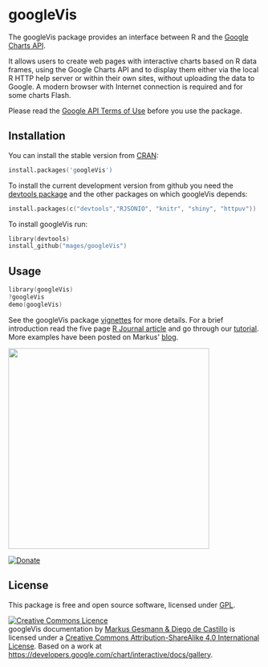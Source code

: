 # googleVis 

The googleVis package provides an interface between R and the [Google Charts API](https://developers.google.com/chart/interactive/docs/gallery). 

It allows users to create web pages with interactive charts based on R data frames, using the Google Charts API and to display them either via the local R HTTP help server or within their own
sites, without uploading the data to Google. A modern browser with Internet connection is required and for some charts Flash. 

Please read the [Google API Terms of Use](https://developers.google.com/terms/) before you use the package.

## Installation

You can install the stable version from
[CRAN](http://cran.r-project.org/package=googleVis):

```s
install.packages('googleVis')
```

To install the current development version from github you need the [devtools package](http://cran.r-project.org/web/packages/devtools/index.html) and the other packages on which googleVis depends:

```s
install.packages(c("devtools","RJSONIO", "knitr", "shiny", "httpuv"))
```

To install googleVis run:
<!--
Fix my broken path to pdflatex on R
```s
Sys.setenv(PATH=paste(Sys.getenv("PATH"),"/usr/texbin",sep=":"))
```
-->
```s
library(devtools)
install_github("mages/googleVis")
```

## Usage

```s
library(googleVis)
?googleVis
demo(googleVis)
```

See the googleVis package [vignettes](http://cran.r-project.org/web/packages/googleVis/) for more details. For a brief introduction read the five page [R Journal article](http://google-motion-charts-with-r.googlecode.com/files/RJournal_2011-2_Gesmann%2Bde%7ECastillo.pdf) and go through our [tutorial](http://decastillo.github.io/googleVis_Tutorial). More examples have been posted on Markus' [blog](http://lamages.blogspot.co.uk/search/label/googleVis).

[<img src="https://raw.github.com/mages/googleVis/master/vignettes/figures/googleVisTutorial2013.png" width=400/>](http://decastillo.github.io/googleVis_Tutorial)

[![Donate](https://www.paypal.com/en_GB/i/btn/btn_donate_LG.gif)](https://www.paypal.com/cgi-bin/webscr?cmd=_donations&business=HHPMW8TXCCRSC&lc=GB&item_name=googleVis&currency_code=GBP&bn=PP%2dDonationsBF%3abtn_donate_SM%2egif%3aNonHosted)

## License

This package is free and open source software, licensed under [GPL](https://www.gnu.org/copyleft/gpl.html).

<a rel="license" href="http://creativecommons.org/licenses/by-sa/4.0/deed.en_GB"><img alt="Creative Commons Licence" style="border-width:0" src="http://i.creativecommons.org/l/by-sa/4.0/80x15.png" /></a><br /><span xmlns:dct="http://purl.org/dc/terms/" property="dct:title">googleVis documentation</span> by <a xmlns:cc="http://creativecommons.org/ns#" href="https://github.com/mages/googleVis" property="cc:attributionName" rel="cc:attributionURL">Markus Gesmann & Diego de Castillo</a> is licensed under a <a rel="license" href="http://creativecommons.org/licenses/by-sa/4.0/deed.en_GB">Creative Commons Attribution-ShareAlike 4.0 International License</a>. Based on a work at <a xmlns:dct="http://purl.org/dc/terms/" href="https://developers.google.com/chart/interactive/docs/gallery" rel="dct:source">https://developers.google.com/chart/interactive/docs/gallery</a>.